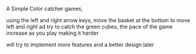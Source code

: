 A Simple Color catcher games,

using the left and right arrow keys, move the basket at the bottom to move left and right ad try to catch the green cubes, the pace of the game increase as you play making it harder

will try to implement more features and a better design later